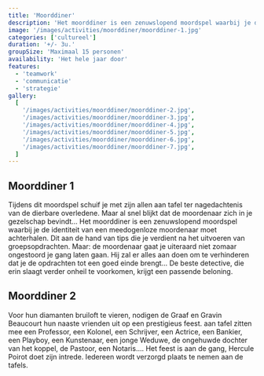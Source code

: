 ```yaml
---
title: 'Moorddiner'
description: 'Het moorddiner is een zenuwslopend moordspel waarbij je de identiteit van een meedogenloze moordenaar moet achterhalen.'
image: '/images/activities/moorddiner/moorddiner-1.jpg'
categories: ['cultureel']
duration: '+/- 3u.'
groupSize: 'Maximaal 15 personen'
availability: 'Het hele jaar door'
features:
  - 'teamwork'
  - 'communicatie'
  - 'strategie'
gallery:
  [
    '/images/activities/moorddiner/moorddiner-2.jpg',
    '/images/activities/moorddiner/moorddiner-3.jpg',
    '/images/activities/moorddiner/moorddiner-4.jpg',
    '/images/activities/moorddiner/moorddiner-5.jpg',
    '/images/activities/moorddiner/moorddiner-6.jpg',
    '/images/activities/moorddiner/moorddiner-7.jpg',
  ]
---
```


## Moorddiner 1

Tijdens dit moordspel schuif je met zijn allen aan tafel ter nagedachtenis van de dierbare overledene. Maar al snel blijkt dat de moordenaar zich in je gezelschap bevindt…
Het moorddiner is een zenuwslopend moordspel waarbij je de identiteit van een meedogenloze moordenaar moet achterhalen. Dit aan de hand van tips die je verdient na het uitvoeren van groepsopdrachten. Maar: de moordenaar gaat je uiteraard niet zomaar ongestoord je gang laten gaan. Hij zal er alles aan doen om te verhinderen dat je de opdrachten tot een goed einde brengt… De beste detective, die erin slaagt verder onheil te voorkomen, krijgt een passende beloning.

## Moorddiner 2

Voor hun diamanten bruiloft te vieren, nodigen de Graaf en Gravin Beaucourt hun naaste vrienden uit op een prestigieus feest. aan tafel zitten mee een Professor, een Kolonel, een Schrijver, een Actrice, een Bankier, een Playboy, een Kunstenaar, een jonge Weduwe, de ongehuwde dochter van het koppel, de Pastoor, een Notaris….
Het feest is aan de gang, Hercule Poirot doet zijn intrede. Iedereen wordt verzorgd plaats te nemen aan de tafels.
